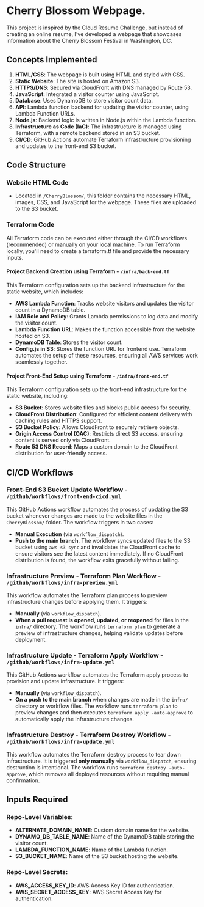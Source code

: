 # Cherry Blossom Webpage.

This project is inspired by the Cloud Resume Challenge, but instead of creating an online resume, I've developed a webpage that showcases information about the Cherry Blossom Festival in Washington, DC.

## Concepts Implemented

1. **HTML/CSS**: The webpage is built using HTML and styled with CSS.
2. **Static Website**: The site is hosted on Amazon S3.
3. **HTTPS/DNS**: Secured via CloudFront with DNS managed by Route 53.
4. **JavaScript**: Integrated a visitor counter using JavaScript.
5. **Database**: Uses DynamoDB to store visitor count data.
6. **API**: Lambda function backend for updating the visitor counter, using Lambda Function URLs.
7. **Node.js**: Backend logic is written in Node.js within the Lambda function.
8. **Infrastructure as Code (IaC)**: The infrastructure is managed using Terraform, with a remote backend stored in an S3 bucket.
9. **CI/CD**: GitHub Actions automate Terraform infrastructure provisioning and updates to the front-end S3 bucket.

## Code Structure

### Website HTML Code
- Located in `/CherryBlossom/`, this folder contains the necessary HTML, images, CSS, and JavaScript for the webpage. These files are uploaded to the S3 bucket.

### Terraform Code
All Terraform code can be executed either through the CI/CD workflows (recommended) or manually on your local machine. To run Terraform locally, you'll need to create a terraform.tf file and provide the necessary inputs.


#### Project Backend Creation using Terraform - `/infra/back-end.tf`
This Terraform configuration sets up the backend infrastructure for the static website, which includes:
- **AWS Lambda Function**: Tracks website visitors and updates the visitor count in a DynamoDB table.
- **IAM Role and Policy**: Grants Lambda permissions to log data and modify the visitor count.
- **Lambda Function URL**: Makes the function accessible from the website hosted on S3.
- **DynamoDB Table**: Stores the visitor count.
- **Config.js in S3**: Stores the function URL for frontend use.
Terraform automates the setup of these resources, ensuring all AWS services work seamlessly together.

#### Project Front-End Setup using Terraform - `/infra/front-end.tf`
This Terraform configuration sets up the front-end infrastructure for the static website, including:
- **S3 Bucket**: Stores website files and blocks public access for security.
- **CloudFront Distribution**: Configured for efficient content delivery with caching rules and HTTPS support.
- **S3 Bucket Policy**: Allows CloudFront to securely retrieve objects.
- **Origin Access Control (OAC)**: Restricts direct S3 access, ensuring content is served only via CloudFront.
- **Route 53 DNS Record**: Maps a custom domain to the CloudFront distribution for user-friendly access.

## CI/CD Workflows

### Front-End S3 Bucket Update Workflow - `/github/workflows/front-end-cicd.yml`
This GitHub Actions workflow automates the process of updating the S3 bucket whenever changes are made to the website files in the `CherryBlossom/` folder. The workflow triggers in two cases:
- **Manual Execution** (via `workflow_dispatch`).
- **Push to the main branch**.
The workflow syncs updated files to the S3 bucket using `aws s3 sync` and invalidates the CloudFront cache to ensure visitors see the latest content immediately. If no CloudFront distribution is found, the workflow exits gracefully without failing.

### Infrastructure Preview - Terraform Plan Workflow - `/github/workflows/infra-preview.yml`
This workflow automates the Terraform plan process to preview infrastructure changes before applying them. It triggers:
- **Manually** (via `workflow_dispatch`).
- **When a pull request is opened, updated, or reopened** for files in the `infra/` directory.
The workflow runs `terraform plan` to generate a preview of infrastructure changes, helping validate updates before deployment.

### Infrastructure Update - Terraform Apply Workflow - `/github/workflows/infra-update.yml`
This GitHub Actions workflow automates the Terraform apply process to provision and update infrastructure. It triggers:
- **Manually** (via `workflow_dispatch`).
- **On a push to the main branch** when changes are made in the `infra/` directory or workflow files.
The workflow runs `terraform plan` to preview changes and then executes `terraform apply -auto-approve` to automatically apply the infrastructure changes.

### Infrastructure Destroy - Terraform Destroy Workflow - `/github/workflows/infra-update.yml`
This workflow automates the Terraform destroy process to tear down infrastructure. It is triggered **only manually** via `workflow_dispatch`, ensuring destruction is intentional. The workflow runs `terraform destroy -auto-approve`, which removes all deployed resources without requiring manual confirmation.

## Inputs Required

### Repo-Level Variables:
- **ALTERNATE_DOMAIN_NAME**: Custom domain name for the website.
- **DYNAMO_DB_TABLE_NAME**: Name of the DynamoDB table storing the visitor count.
- **LAMBDA_FUNCTION_NAME**: Name of the Lambda function.
- **S3_BUCKET_NAME**: Name of the S3 bucket hosting the website.

### Repo-Level Secrets:
- **AWS_ACCESS_KEY_ID**: AWS Access Key ID for authentication.
- **AWS_SECRET_ACCESS_KEY**: AWS Secret Access Key for authentication.
